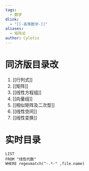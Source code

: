 ```yaml
---
tags:
  - 数学
dlink:
  - "[[-高等数学-]]"
aliases:
  - 矩阵论
author: Cyletix
---
```

# 同济版目录改
1. [[行列式]]
2. [[矩阵]]
3. [[线性方程组]]
4. [[向量组]]
5. [[相似矩阵及二次型]]
6. [[线性空间]]
7. [[线性变换]]


# 实时目录
```dataview
LIST
FROM "线性代数"
WHERE regexmatch("-.*-" ,file.name)
```
